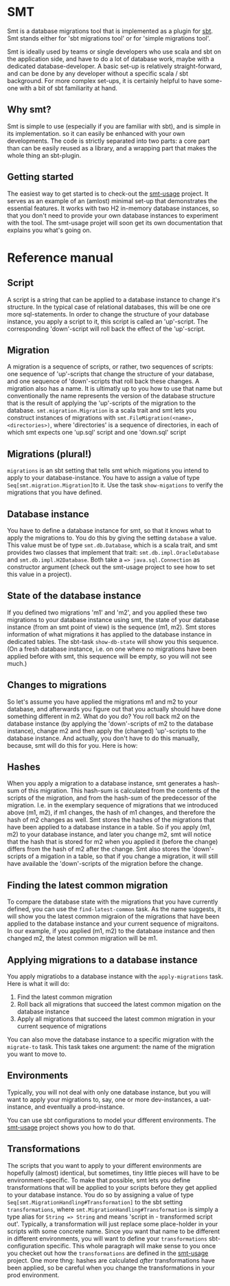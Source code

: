 # SMT
Smt is a database migrations tool that is implemented as a plugin for [sbt](http://www.scala-sbt.org). Smt stands either for 'sbt migrations tool' or for 'simple migrations tool'.

Smt is ideally used by teams or single developers who use scala and sbt on the application side, and have to do a lot of database work, maybe with a dedicated database-developer. A basic set-up is relatively straight-forward, and can be done by any developer without a specific scala / sbt background. For more complex set-ups, it is certainly helpful to have
some-one with a bit of sbt familiarity at hand.

## Why smt?
Smt is simple to use (especially if you are familiar with sbt), and is simple in its implementation. so it can easily be enhanced with your own developments. The code is strictly separated into two parts: a core part than can be easily reused
as a library, and a wrapping part that makes the whole thing an sbt-plugin.

## Getting started
The easiest way to get started is to check-out the [smt-usage](https://github.com/davidpeklak/smt-usage) project. It serves as an example of an (amlost) minimal set-up that demonstrates the essential features. It works with two H2 in-memory database instances, so that you don't need to provide your own database instances to experiment with the tool. The smt-usage projet will soon get its own documentation that explains you what's going on.

# Reference manual
## Script
A script is a string that can be applied to a database instance to change it's structure. In the typical case of relational databases, this will be one ore more sql-statements. In order to change the structure of your database instance, you apply a script to it, this script is called an 'up'-script. The corresponding 'down'-script will roll back the effect of the 'up'-script.
## Migration
A migration is a sequence of scripts, or rather, two sequences of scripts: one sequence of 'up'-scripts that change the structure of your database, and one sequence of 'down'-scripts that roll back these changes. A migration also has a name. It is ultimatly up to you how to use that name but conventionally the name represents the version of the database structure that is the result of applying the 'up'-scripts of the migration to the database. `smt.migration.Migration` is a scala trait and smt lets you construct instances of migrations with `smt.FileMigration(<name>, <directories>)`, where 'directories' is a sequence of directories, in each of which smt expects one 'up.sql' script and one 'down.sql' script
## Migrations (plural!)
`migrations` is an sbt setting that tells smt which migations you intend to apply to your database-instance. You have to assign a value of type `Seq[smt.migration.Migration]`to it.
Use the task `show-migations` to verify the migrations that you have defined. 

## Database instance
You have to define a database instance for smt, so that it knows what to apply the migrations to. You do this by giving the setting `database` a value. This value must be of type `smt.db.Database`, which is a scala trait, and smt provides two classes that implement that trait: `smt.db.impl.OracleDatabase` and `smt.db.impl.H2Database`. Both take a `=> java.sql.Connection` as constructor argument (check out the smt-usage project to see how to set this value in a project).
## State of the database instance
If you defined two migrations 'm1' and 'm2', and you applied these two migrations to your database instance using smt, the state of your database instance (from an smt point of view) is the sequence (m1, m2). Smt stores information of what migrations it has applied to the database instance in dedicated tables. The sbt-task `show-db-state` will show you this sequence. (On a fresh database instance, i.e. on one where no migrations have been applied before with smt, this sequence will be empty, so you will not see much.)

## Changes to migrations
So let's assume you have applied the migrations m1 and m2 to your database, and afterwards you figure out that you actually should have done something different in m2. What do you do? You roll back m2 on the database instance (by applying the 'down'-scripts of m2 to the database instance), change m2 and then apply the (changed) 'up'-scripts to the database instance. And actually, you don't have to do this manually, because, smt will do this for you. Here is how:
## Hashes
When you apply a migration to a database instance, smt generates a hash-sum of this migration. This hash-sum is calculated from the contents of the scripts of the migration, and from the hash-sum of the predecessor of the migration. I.e. in the exemplary sequence of migrations that we introduced above (m1, m2), if m1 changes, the hash of m1 changes, and therefore the hash of m2 changes as well. Smt stores the hashes of the migrations that have been applied to a database instance in a table. So if you apply (m1, m2) to your database instance, and later you change m2, smt will notice that the hash that is stored for m2 when you applied it (before the change) differs from the hash of m2 after the change. Smt also stores the 'down'-scripts of a migation in a table, so that if you change a migration, it will still have available the 'down'-scripts of the migration before the change.
## Finding the latest common migration
To compare the database state with the migrations that you have currently defined, you can use the `find-latest-common` task. As the name suggests, it will show you the latest common migraion of the migrations that have been applied to the database instance and your current sequence of migraitons. In our example, if you applied (m1, m2) to the database instance and then changed m2, the latest common migration will be m1.
## Applying migrations to a database instance
You apply migratiobs to a database instance with the `apply-migrations` task. Here is what it will do:

1. Find the latest common migration
2. Roll back all migrations that succeed the latest common migation on the database instance
3. Apply all migrations that succeed the latest common migration in your current sequence of migrations

You can also move the database instance to a specific migration with the `migrate-to` task. This task takes one argument: the name of the migration you want to move to.

## Environments
Typically, you will not deal with only one database instance, but you will want to apply your migrations to, say, one or more dev-instances, a uat-instance, and eventually a prod-instance.

You can use sbt configurations to model your different environments. The [smt-usage](https://github.com/davidpeklak/smt-usage) project shows you how to do that.
 
## Transformations
The scripts that you want to apply to your different environments are hopefully (almost) identical, but sometimes, tiny little pieces will have to be environment-specific. To make that possible, smt lets you define transformations that will be applied to your scripts before they get applied to your database instance. You do so by assigning a value of type `Seq[smt.MigrationHandling#Transformation]` to the sbt setting `transformations`, where `smt.MigrationHandling#Transformation` is simply a type alias for `String => String` and means 'script in - transformed script out'. Typically, a transformation will just replace some place-holder in your scripts with some concrete name. Since you want that name to be different in different environments, you will want to define your `transformations` sbt-configuration specific. This whole paragraph will make sense to you once you checket out how the `transformations` are defined in the [smt-usage](https://github.com/davidpeklak/smt-usage) project. One more thng: hashes are calculated *after* transformations have been applied, so be careful when you change the transformations in your prod environment.